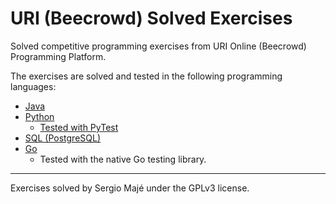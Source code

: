 # URI (Beecrowd) Solved Exercises

Solved competitive programming exercises from URI Online (Beecrowd) Programming Platform.

The exercises are solved and tested in the following programming languages:
- [Java](https://github.com/smaje99/URI/tree/main/java "Solved exercises in Java")
- [Python](https://github.com/smaje99/URI/tree/main/python "Solved exercises in Python")
  - [Tested with PyTest](https://github.com/smaje99/URI/tree/main/test "Test for the exercises solved in Python")
- [SQL (PostgreSQL)](https://github.com/smaje99/URI/tree/main/sql "Solved exercises in SQL")
- [Go](https://github.com/smaje99/URI/tree/main/golang "Solved exercises in Golang")
  - Tested with the native Go testing library.




---
Exercises solved by Sergio Majé under the GPLv3 license.